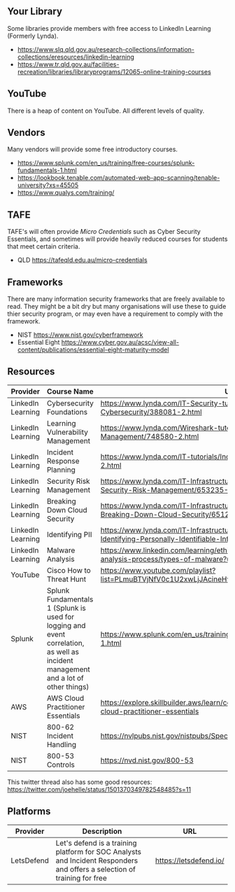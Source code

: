 ## Your Library
Some libraries provide members with free access to LinkedIn Learning (Formerly Lynda).
* https://www.slq.qld.gov.au/research-collections/information-collections/eresources/linkedin-learning
* https://www.tr.qld.gov.au/facilities-recreation/libraries/libraryprograms/12065-online-training-courses

## YouTube
There is a heap of content on YouTube. All different levels of quality.

## Vendors
Many vendors will provide some free introductory courses.
* https://www.splunk.com/en_us/training/free-courses/splunk-fundamentals-1.html
* https://lookbook.tenable.com/automated-web-app-scanning/tenable-university?xs=45505
* https://www.qualys.com/training/

## TAFE
TAFE's will often provide *Micro Credentials* such as Cyber Security Essentials, and sometimes will provide heavily reduced courses for students that meet certain criteria.
* QLD https://tafeqld.edu.au/micro-credentials

## Frameworks
There are many information security frameworks that are freely available to read. They might be a bit dry but many organisations will use these to guide thier security program, or may even have a requirement to comply with the framework. 
* NIST https://www.nist.gov/cyberframework
* Essential Eight https://www.cyber.gov.au/acsc/view-all-content/publications/essential-eight-maturity-model

## Resources
Provider | Course Name | URL
---|---|---
LinkedIn Learning | Cybersecurity Foundations | https://www.lynda.com/IT-Security-tutorials/Foundations-Cybersecurity/388081-2.html 
LinkedIn Learning | Learning Vulnerability Management | https://www.lynda.com/Wireshark-tutorials/Learning-Vulnerability-Management/748580-2.html
LinkedIn Learning | Incident Response Planning | https://www.lynda.com/IT-tutorials/Incident-Response-Planning/2803043-2.html
LinkedIn Learning | Security Risk Management | https://www.lynda.com/IT-Infrastructure-tutorials/CISSP-Cert-Prep-1-Security-Risk-Management/653235-2.html
LinkedIn Learning | Breaking Down Cloud Security | https://www.lynda.com/IT-Infrastructure-tutorials/Cybersecurity-Awareness-Breaking-Down-Cloud-Security/651220-2.html
LinkedIn Learning | Identifying PII | https://www.lynda.com/IT-Infrastructure-tutorials/Cybersecurity-Awareness-Identifying-Personally-Identifiable-Information/651216-2.html
LinkedIn Learning | Malware Analysis | https://www.linkedin.com/learning/ethical-hacking-the-complete-malware-analysis-process/types-of-malware?u=2104756
YouTube | Cisco How to Threat Hunt | https://www.youtube.com/playlist?list=PLmuBTVjNfV0c1U2xwLjJAcineHvYXqraE
Splunk | Splunk Fundamentals 1 (Splunk is used for logging and event correlation, as well as incident management and a lot of other things) | https://www.splunk.com/en_us/training/free-courses/splunk-fundamentals-1.html
AWS | AWS Cloud Practitioner Essentials | https://explore.skillbuilder.aws/learn/course/external/view/elearning/134/aws-cloud-practitioner-essentials
NIST | 800-62 Incident Handling | https://nvlpubs.nist.gov/nistpubs/SpecialPublications/NIST.SP.800-61r2.pdf
NIST | 800-53 Controls | https://nvd.nist.gov/800-53

This twitter thread also has some good resources: https://twitter.com/joehelle/status/1501370349782548485?s=11

## Platforms
Provider | Description | URL
---|---|--- 
LetsDefend | Let's defend is a training platform for SOC Analysts and Incident Responders and offers a selection of training for free | https://letsdefend.io/
